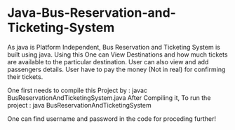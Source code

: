 # Java-Bus-Reservation-and-Ticketing-System
As java is Platform Independent, Bus Reservation and Ticketing System is built using java. Using this One can View Destinations and how much tickets are available to the particular destination. 
User can also view and add passengers details. 
User have to pay the money (Not in real) for confirming their tickets.

One first needs to compile this Project by : javac BusReservationAndTicketingSystem.java
After Compiling it, To run the project : java BusReservationAndTicketingSystem

One can find username and password in the code for proceding further!
